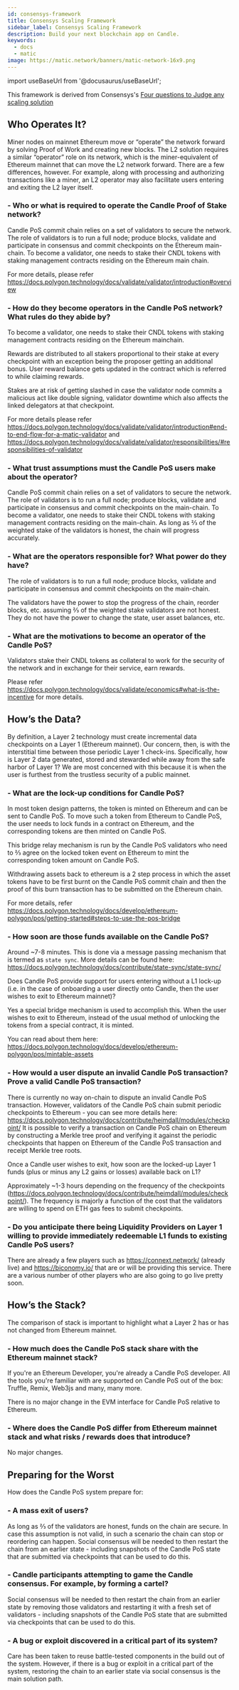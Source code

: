 ```yaml
---
id: consensys-framework
title: Consensys Scaling Framework
sidebar_label: Consensys Scaling Framework
description: Build your next blockchain app on Candle.
keywords:
  - docs
  - matic
image: https://matic.network/banners/matic-network-16x9.png 
---
```

import useBaseUrl from '@docusaurus/useBaseUrl';

This  framework is derived from  Consensys's [Four questions to Judge any scaling solution](https://consensys.net/?p=19015&preview=true&_thumbnail_id=19017)

## Who Operates It?
Miner nodes on mainnet Ethereum move or “operate” the network forward by solving Proof of Work and creating new blocks. The L2 solution requires a similar “operator” role on its network, which is the miner-equivalent of Ethereum mainnet that can move the L2 network forward. There are a few differences, however. For example, along with processing and authorizing transactions like a miner, an L2 operator may also facilitate users entering and exiting the L2 layer itself.

### - Who or what is required to operate the Candle Proof of Stake network?

Candle PoS commit chain relies on a set of validators to secure the network. The role of validators is to run a full node; produce blocks, validate and participate in consensus and commit checkpoints on the Ethereum main-chain. To become a validator, one needs to stake their CNDL tokens with staking management contracts residing on the Ethereum main chain.

For more details, please refer https://docs.polygon.technology/docs/validate/validator/introduction#overview

### - How do they become operators in the Candle PoS network? What rules do they abide by?

To become a validator, one needs to stake their CNDL tokens with staking 
management contracts residing on the Ethereum mainchain.
          
Rewards are distributed to all stakers proportional to their stake at every checkpoint with an exception being the proposer getting an additional bonus. User reward balance gets updated in the contract which is referred to while 
claiming rewards.

Stakes are at risk of getting slashed in case the validator node commits a 
malicious act like double signing, validator downtime which also affects the linked 
delegators at that checkpoint.

For more details please refer 
https://docs.polygon.technology/docs/validate/validator/introduction#end-to-end-flow-for-a-matic-validator and https://docs.polygon.technology/docs/validate/validator/responsibilities/#responsibilities-of-validator


### - What trust assumptions must the Candle PoS users make about the operator?

Candle PoS commit chain relies on a set of validators to secure the network. The role of validators is to run a full node; produce blocks, validate and participate in consensus and commit checkpoints on the main-chain. To become a validator, one needs to stake their CNDL tokens with staking management contracts residing on the main-chain.
As long as ⅔ of the weighted stake of the validators is honest, the chain will progress accurately.

### - What are the operators responsible for? What power do they have?

The role of validators is to run a full node; produce blocks, validate and participate in consensus and commit checkpoints on the main-chain.

The validators have the power to stop the progress of the chain, reorder blocks, etc. assuming ⅔ of the weighted stake validators are not honest. They do not have the power to change the state, user asset balances, etc.

### - What are the motivations to become an operator of the Candle PoS?

Validators stake their CNDL tokens as collateral to work for the security of the network and in exchange for their service, earn rewards.

Please refer https://docs.polygon.technology/docs/validate/economics#what-is-the-incentive for more details.

## How’s the Data?
By definition, a Layer 2 technology must create incremental data checkpoints on a Layer 1 (Ethereum mainnet). Our concern, then, is with the interstitial time between those periodic Layer 1 check-ins. Specifically, how is Layer 2 data generated, stored and stewarded while away from the safe harbor of Layer 1? We are most concerned with this because it is when the user is furthest from the trustless security of a public mainnet.

### - What are the lock-up conditions for Candle PoS? 

In most token design patterns, the token is minted on Ethereum and can be sent to Candle PoS. To move such a token from Ethereum to Candle PoS, the user needs to lock funds in a contract on Ethereum, and the corresponding tokens are then minted on Candle PoS.

This bridge relay mechanism is run by the Candle PoS validators who need to ⅔ agree on the locked token event on Ethereum to mint the corresponding token amount on Candle PoS.

Withdrawing assets back to ethereum is a 2 step process in which the asset tokens have to be first burnt on the Candle PoS commit chain and then the proof of this burn transaction has to be submitted on the Ethereum chain.


For more details, refer https://docs.polygon.technology/docs/develop/ethereum-polygon/pos/getting-started#steps-to-use-the-pos-bridge

### - How soon are those funds available on the Candle PoS?

Around ~7-8 minutes. This is done via a message passing mechanism that is termed as `state sync`. More details can be found here: https://docs.polygon.technology/docs/contribute/state-sync/state-sync/

Does Candle PoS provide support for users entering without a L1 lock-up (i.e. in the case of onboarding a user directly onto Candle, then the user wishes to exit to Ethereum mainnet)?

Yes a special bridge mechanism is used to accomplish this. When the user wishes to exit to Ethereum, instead of the usual method of unlocking the tokens from a special contract, it is minted.

You can read about them here: https://docs.polygon.technology/docs/develop/ethereum-polygon/pos/mintable-assets

### - How would a user dispute an invalid Candle PoS transaction? Prove a valid Candle PoS transaction?

There is currently no way on-chain to dispute an invalid Candle PoS transaction. However, validators of the Candle PoS chain submit periodic checkpoints to Ethereum - you can see more details here: https://docs.polygon.technology/docs/contribute/heimdall/modules/checkpoint/
It is possible to verify a transaction on Candle PoS chain on Ethereum by constructing a Merkle tree proof and verifying it against the periodic checkpoints that happen on Ethereum of the Candle PoS transaction and receipt Merkle tree roots.

Once a Candle user wishes to exit, how soon are the locked-up Layer 1 funds (plus or minus any L2 gains or losses) available back on L1?

Approximately ~1-3 hours depending on the frequency of the checkpoints (https://docs.polygon.technology/docs/contribute/heimdall/modules/checkpoint/). The frequency is majorly a function of the cost that the validators are willing to spend on ETH gas fees to submit checkpoints.

### - Do you anticipate there being Liquidity Providers on Layer 1 willing to provide immediately redeemable L1 funds to existing Candle PoS users?

There are already a few players such as https://connext.network/ (already live) and https://biconomy.io/ that are or will be providing this service. There are a various number of other players who are also going to go live pretty soon. 

## How’s the Stack?
The comparison of stack is important to highlight what a Layer 2 has or has not changed from Ethereum mainnet. 

### - How much does the Candle PoS stack share with the Ethereum mainnet stack?

If you're an Ethereum Developer, you're already a Candle PoS developer. All the tools you're familiar with are supported on Candle PoS out of the box: Truffle, Remix, Web3js and many, many more.

There is no major change in the EVM interface for Candle PoS relative to Ethereum.

### -  Where does the Candle PoS differ from Ethereum mainnet stack and what risks / rewards does that introduce?

No major changes.

## Preparing for the Worst
How does the Candle PoS system prepare for:

### -  A mass exit of users?

As long as ⅔ of the validators are honest, funds on the chain are secure. In case this assumption is not valid, in such a scenario the chain can stop or reordering can happen. Social consensus will be needed to then restart the chain from an earlier state - including snapshots of the Candle PoS state that are submitted via checkpoints that can be used to do this.

### - Candle participants attempting to game the Candle consensus. For example, by forming a cartel?

Social consensus will be needed to then restart the chain from an earlier state by removing those validators and restarting it with a fresh set of validators - including snapshots of the Candle PoS state that are submitted via checkpoints that can be used to do this.


### - A bug or exploit discovered in a critical part of its system?

Care has been taken to reuse battle-tested components in the build out of the system. However, if there is a bug or exploit in a critical part of the system, restoring the chain to an earlier state via social consensus is the main solution path.

